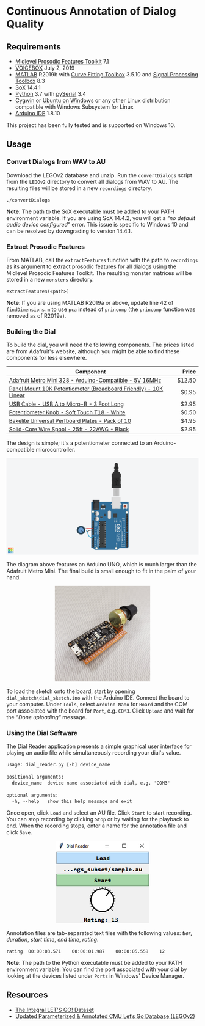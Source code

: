 # Continuous Annotation of Dialog Quality

## Requirements
- [Midlevel Prosodic Features Toolkit](https://github.com/nigelgward/midlevel) 7.1
- [VOICEBOX](http://www.ee.ic.ac.uk/hp/staff/dmb/voicebox/voicebox.html) July 2, 2019
- [MATLAB](https://www.mathworks.com/products/matlab.html) R2019b with [Curve Fitting Toolbox](https://www.mathworks.com/products/curvefitting.html) 3.5.10 and [Signal Processing Toolbox](https://www.mathworks.com/products/signal.html) 8.3
- [SoX](http://sox.sourceforge.net/Main/HomePage) 14.4.1
- [Python](https://www.python.org/) 3.7 with [pySerial](https://pythonhosted.org/pyserial/) 3.4
- [Cygwin](https://www.cygwin.com/) or [Ubuntu on Windows](https://www.microsoft.com/en-us/p/ubuntu/9nblggh4msv6) or any other Linux distribution compatible with Windows Subsystem for Linux
- [Arduino IDE](https://www.arduino.cc/en/Main/Software) 1.8.10

This project has been fully tested and is supported on Windows 10.

## Usage

### Convert Dialogs from WAV to AU
Download the LEGOv2 database and unzip. Run the `convertDialogs` script from the `LEGOv2` directory to convert all dialogs from WAV to AU. The resulting files will be stored in a new `recordings` directory.
```
./convertDialogs
```
**Note**: The path to the SoX executable must be added to your PATH environment variable. If you are using SoX 14.4.2, you will get a *"no default audio device configured"* error. This issue is specific to Windows 10 and can be resolved by downgrading to version 14.4.1.

### Extract Prosodic Features
From MATLAB, call the `extractFeatures` function with the path to `recordings` as its argument to extract prosodic features for all dialogs using the Midlevel Prosodic Features Toolkit. The resulting monster matrices will be stored in a new `monsters` directory.
```
extractFeatures(<path>)
```
**Note**: If you are using MATLAB R2019a or above, update line 42 of `findDimensions.m` to use `pca` instead of `princomp` (the `princomp` function was removed as of R2019a).

### Building the Dial
To build the dial, you will need the following components. The prices listed are from Adafruit's website, although you might be able to find these components for less elsewhere.

Component|Price
--- | ---:
[Adafruit Metro Mini 328 - Arduino-Compatible - 5V 16MHz](https://www.adafruit.com/product/2590)|$12.50
[Panel Mount 10K Potentiometer (Breadboard Friendly) - 10K Linear](https://www.adafruit.com/product/562)|$0.95
[USB Cable - USB A to Micro-B - 3 Foot Long](https://www.adafruit.com/product/592)|$2.95
[Potentiometer Knob - Soft Touch T18 - White](https://www.adafruit.com/product/2047)|$0.50
[Bakelite Universal Perfboard Plates - Pack of 10](https://www.adafruit.com/product/2670)|$4.95
[Solid-Core Wire Spool - 25ft - 22AWG - Black](https://www.adafruit.com/product/290)|$2.95

The design is simple; it's a potentiometer connected to an Arduino-compatible microcontroller.

<p align="center">
  <img src="images/design.png" alt="design">
</p>

The diagram above features an Arduino UNO, which is much larger than the Adafruit Metro Mini. The final build is small enough to fit in the palm of your hand.

<p align="center">
    <img src="images/final_build.jpg" alt="final build" width="250" height="250">
</p>

To load the sketch onto the board, start by opening `dial_sketch\dial_sketch.ino` with the Arduino IDE. Connect the board to your computer. Under `Tools`, select `Arduino Nano` for `Board` and the COM port associated with the board for `Port`, e.g. `COM3`. Click `Upload` and wait for the *"Done uploading"* message.


### Using the Dial Software
The Dial Reader application presents a simple graphical user interface for playing an audio file while simultaneously recording your dial's value. 
```
usage: dial_reader.py [-h] device_name

positional arguments:
  device_name  device name associated with dial, e.g. 'COM3'

optional arguments:
  -h, --help   show this help message and exit

```
Once open, click `Load` and select an AU file. Click `Start` to start recording. You can stop recording by clicking `Stop` or by waiting for the playback to end. When the recording stops, enter a name for the annotation file and click `Save`.

<p align="center">
  <img src="images/software_preview.png" alt="software preview">
</p>

Annotation files are tab-separated text files with the following values: *tier*, *duration*, *start time*, *end time*, *rating*.
```
rating	00:00:03.571	00:00:01.987	00:00:05.558	12
```

**Note**: The path to the Python executable must be added to your PATH environment variable. You can find the port associated with your dial by looking at the devices listed under `Ports` in Windows' Device Manager.

## Resources
- [The Integral LET'S GO! Dataset](https://github.com/DialRC/LetsGoDataset)
- [Updated Parameterized & Annotated CMU Let’s Go Database (LEGOv2)](https://www.ultes.eu/ressources/lego-spoken-dialogue-corpus/)